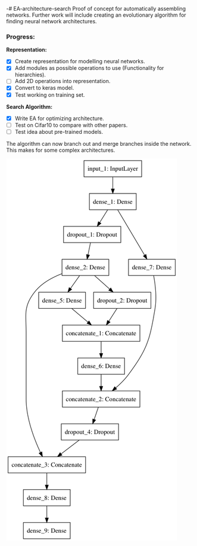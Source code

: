 -# EA-architecture-search
Proof of concept for automatically assembling networks. Further work will include creating an evolutionary algorithm for finding neural network architectures.

### Progress: 
**Representation:**
- [x] Create representation for modelling neural networks.
- [x] Add modules as possible operations to use (Functionality for hierarchies).
- [ ] Add 2D operations into representation.
- [x] Convert to keras model.
- [x] Test working on training set.

**Search Algorithm:**
- [x] Write EA for optimizing architecture.
- [ ] Test on Cifar10 to compare with other papers.
- [ ] Test idea about pre-trained models.

The algorithm can now branch out and merge branches inside the network. This makes for some complex architectures.


![keras plot](https://github.com/MagnusPoppe/EA-architecture-search/blob/master/model_keras_graphviz.png?raw=true)
